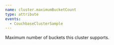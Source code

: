 ```yaml
---
name: cluster.maximumBucketCount
type: attribute
events:
  - CouchbaseClusterSample
---
```


Maximum number of buckets this cluster supports.